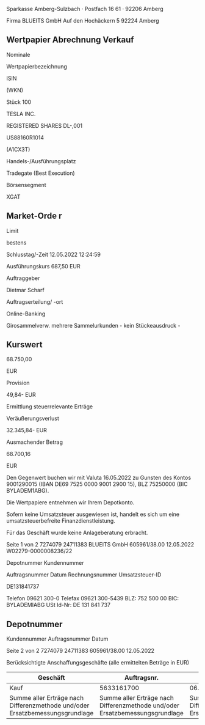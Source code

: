 <!-- image -->

Sparkasse Amberg-Sulzbach · Postfach 16 61 · 92206 Amberg

Firma BLUEITS GmbH Auf den Hochäckern 5 92224 Amberg

## Wertpapier Abrechnung Verkauf

Nominale

Wertpapierbezeichnung

ISIN

(WKN)

Stück 100

TESLA INC.

REGISTERED SHARES DL-,001

US88160R1014

(A1CX3T)

Handels-/Ausführungsplatz

Tradegate (Best Execution)

Börsensegment

XGAT

## Market-Orde r

Limit

bestens

Schlusstag/-Zeit 12.05.2022 12:24:59

Ausführungskurs 687,50 EUR

Auftraggeber

Dietmar Scharf

Auftragserteilung/ -ort

Online-Banking

Girosammelverw. mehrere Sammelurkunden - kein Stückeausdruck -

## Kurswert

68.750,00

EUR

Provision

49,84- EUR

Ermittlung steuerrelevante Erträge

Veräußerungsverlust

32.345,84- EUR

Ausmachender Betrag

68.700,16

EUR

Den Gegenwert buchen wir mit Valuta 16.05.2022 zu Gunsten des Kontos 9001290015 (IBAN DE69 7525 0000 9001 2900 15), BLZ 75250000 (BIC BYLADEM1ABG).

Die Wertpapiere entnehmen wir Ihrem Depotkonto.

Sofern keine Umsatzsteuer ausgewiesen ist, handelt es sich um eine umsatzsteuerbefreite Finanzdienstleistung.

Für das Geschäft wurde keine Anlageberatung erbracht.

Seite 1 von 2 7274079 24711383 BLUEITS GmbH 605961/38.00 12.05.2022 W02279-0000008236/22

Depotnummer Kundennummer

Auftragsnummer Datum Rechnungsnummer Umsatzsteuer-ID

DE131841737

Telefon 09621 300-0 Telefax 09621 300-5439 BLZ: 752 500 00 BIC: BYLADEMIABG USt Id-Nr: DE 131 841 737

<!-- image -->

## Depotnummer

Kundennummer Auftragsnummer Datum

Seite 2 von 2 7274079 24711383 605961/38.00 12.05.2022

Berücksichtigte Anschaffungsgeschäfte (alle ermittelten Beträge in EUR)

| Geschäft                                                                     | Auftragsnr.                                                                  | Ausführ.-tag                                                                 | Whr./St.                                                                     | Nennwert/Stück                                                               | AS-Kosten                                                                    | Erlös                                                                        | ant. Ergebnis                                                                |            |
|------------------------------------------------------------------------------|------------------------------------------------------------------------------|------------------------------------------------------------------------------|------------------------------------------------------------------------------|------------------------------------------------------------------------------|------------------------------------------------------------------------------|------------------------------------------------------------------------------|------------------------------------------------------------------------------|------------|
| Kauf                                                                         | 5633161700                                                                   | 06.04.2022                                                                   | Stück                                                                        | 100,0000                                                                     | 101.046,00-                                                                  | 68.700,16                                                                    | 32.345,84-                                                                   | (D)        |
| Summe aller Erträge nach Differenzmethode und/oder Ersatzbemessungsgrundlage | Summe aller Erträge nach Differenzmethode und/oder Ersatzbemessungsgrundlage | Summe aller Erträge nach Differenzmethode und/oder Ersatzbemessungsgrundlage | Summe aller Erträge nach Differenzmethode und/oder Ersatzbemessungsgrundlage | Summe aller Erträge nach Differenzmethode und/oder Ersatzbemessungsgrundlage | Summe aller Erträge nach Differenzmethode und/oder Ersatzbemessungsgrundlage | Summe aller Erträge nach Differenzmethode und/oder Ersatzbemessungsgrundlage | Summe aller Erträge nach Differenzmethode und/oder Ersatzbemessungsgrundlage | 32.345,84- |